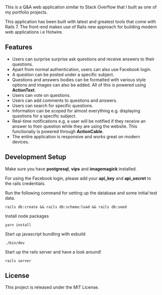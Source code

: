 This is a Q&A web application similar to Stack Overflow that I built as one of my portfolio projects.

This application has been built with latest and greatest tools that come with Rails 7. The front-end makes use of Rails new approach for building modern web applications i.e Hotwire.

## Features
- Users can surprise surprise ask questions and receive answers to their questions.
- Apart from normal authentication, users can also use Facebook login.
- A question can be posted under a specific subject.
- Questions and answers bodies can be formatted with various style options and images can also be added. All of this is powered using **ActionText**.
- Users can vote on questions.
- Users can add comments to questions and answers.
- Users can search for specific questions.
- Information can be scoped for almost everything e.g. displaying questions for a specific subject.
- Real-time notifications e.g. a user will be notified if they receive an answer to their question while they are using the website. This functionaliy is powered through **ActionCable**.
- The entire application is responsive and works great on modern devices.

## Development Setup
Make sure you have **postgresql**, **vips** and **imagemagick** installed.

For using the Facebook login, please add your **api_key** and **api_secret** to the rails credentials.

Run the following command for setting up the database and some initial test data.

```
rails db:create && rails db:schema:load && rails db:seed
```

Install node packages

```
yarn install
```

Start up javascript bundling with esbuild

```
./bin/dev
```

Start up the rails server and have a look around!

```
rails server
```

## License
This project is released under the MIT License.

